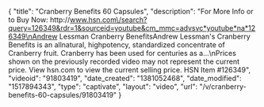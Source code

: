 {
    "title": "Cranberry Benefits  60 Capsules",
    "description": "For More Info or to Buy Now: http:\/\/www.hsn.com\/search?query=126349&rdr=1&sourceid=youtube&cm_mmc=advsvc*youtube*na*126349\nAndrew Lessman Cranberry BenefitsAndrew Lessman's Cranberry Benefits is an allnatural, highpotency, standardized concentrate of Cranberry fruit. Cranberry has been used for centuries as a...\nPrices shown on the previously recorded video may not represent the current price.  View hsn.com to view the current selling price. HSN Item #126349",
    "videoid": "91803419",
    "date_created": "1381052468",
    "date_modified": "1517894343",
    "type": "captivate",
    "layout": "video",
    "url": "\/v\/cranberry-benefits-60-capsules\/91803419"
}